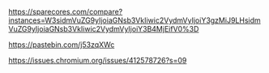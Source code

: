 https://sparecores.com/compare?instances=W3sidmVuZG9yIjoiaGNsb3VkIiwic2VydmVyIjoiY3gzMiJ9LHsidmVuZG9yIjoiaGNsb3VkIiwic2VydmVyIjoiY3B4MjEifV0%3D

https://pastebin.com/j53zqXWc

https://issues.chromium.org/issues/412578726?s=09